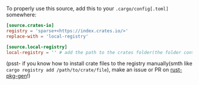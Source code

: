 To properly use this source, add this to your `.cargo/config[.toml]` somewhere:

```toml
[source.crates-io]
registry = 'sparse+<https://index.crates.io/>'
replace-with = 'local-registry'

[source.local-registry]
local-registry = '' # add the path to the crates folder(the folder containing this file)
```

(psst- if you know how to install crate files to the registry manually(smth like `cargo registry add /path/to/crate/file`), make an issue or PR on [rust-pkg-gen](https://github.com/AverseABFun/rust-pkg-gen)!)
